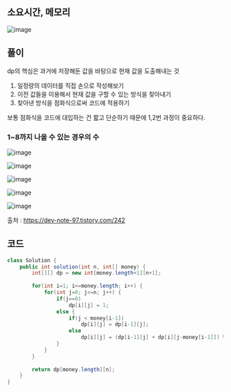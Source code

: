 ## 소요시간, 메모리
![image](https://github.com/Morning-Algorithm-Study-2023/Algorithm/assets/83942393/664a5448-5acc-4d5b-a9ea-a69b19c89b4d)

## 풀이
dp의 핵심은 과거에 저장해둔 값을 바탕으로 현재 값을 도출해내는 것     
1. 일정량의 데이터를 직접 손으로 작성해보기
2. 이전 값들을 이용해서 현재 값을 구할 수 있는 방식을 찾아내기
3. 찾아낸 방식을 점화식으로써 코드에 적용하기

보통 점화식을 코드에 대입하는 건 짧고 단순하기 때문에 1,2번 과정이 중요하다.   

### 1~8까지 나올 수 있는 경우의 수
![image](https://github.com/Morning-Algorithm-Study-2023/Algorithm/assets/83942393/a719a3ff-09a6-49c9-bf32-1ee559649214)

![image](https://github.com/Morning-Algorithm-Study-2023/Algorithm/assets/83942393/39847713-fe2d-41e1-9fbd-0cdd5953fe9f)   

![image](https://github.com/Morning-Algorithm-Study-2023/Algorithm/assets/83942393/19e0ffc5-8232-4f03-85b8-5728f1329ff5)

![image](https://github.com/Morning-Algorithm-Study-2023/Algorithm/assets/83942393/3ad7e874-da91-4df7-8ca7-1ac195fcd8dc)   

![image](https://github.com/Morning-Algorithm-Study-2023/Algorithm/assets/83942393/5d2755fb-d4b7-4487-83db-bde773bbd29b)   

출처 : https://dev-note-97.tistory.com/242   

## 코드
```Java
class Solution {
    public int solution(int n, int[] money) {
        int[][] dp = new int[money.length+1][n+1];
        
        for(int i=1; i<=money.length; i++) {
            for(int j=0; j<=n; j++) {
                if(j==0)
                    dp[i][j] = 1;
                else {
                    if(j < money[i-1]) 
                        dp[i][j] = dp[i-1][j];
                    else 
                        dp[i][j] = (dp[i-1][j] + dp[i][j-money[i-1]]) % 1_000_000_007;
                }
            }
        }
        
        return dp[money.length][n];
    }
}
```
